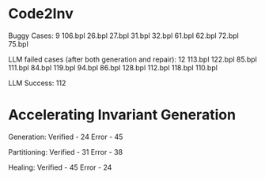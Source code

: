 # Code2Inv
Buggy Cases: 9
106.bpl
26.bpl
27.bpl
31.bpl
32.bpl
61.bpl
62.bpl
72.bpl
75.bpl

LLM failed cases (after both generation and repair): 12
113.bpl
122.bpl
85.bpl
111.bpl
84.bpl
119.bpl
94.bpl
86.bpl
128.bpl
112.bpl
118.bpl
110.bpl

LLM Success: 112

# Accelerating Invariant Generation
Generation:
Verified - 24
Error - 45

Partitioning:
Verified - 31
Error - 38

Healing:
Verified - 45
Error - 24
